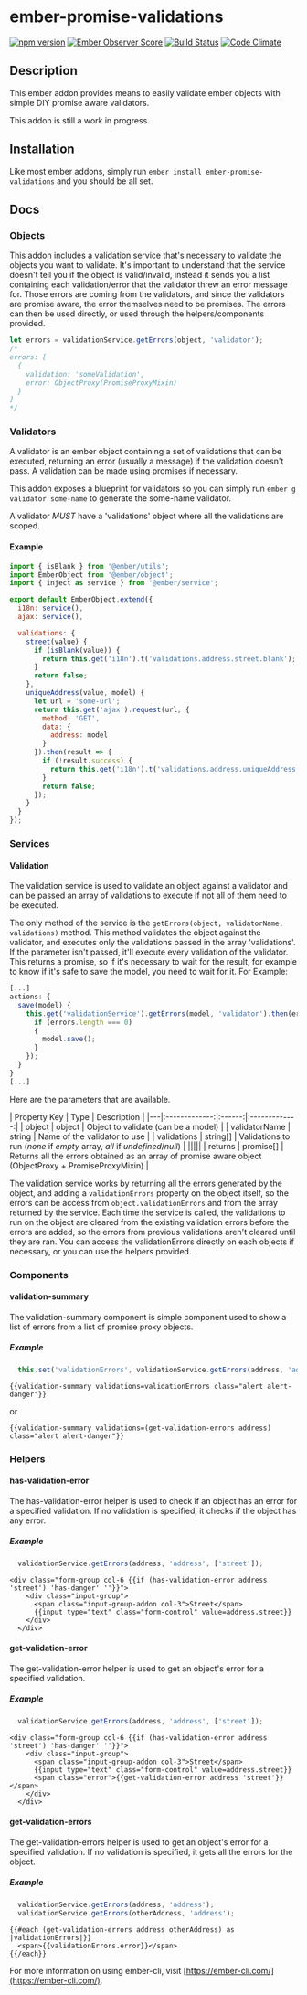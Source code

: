 # ember-promise-validations
[![npm version](https://badge.fury.io/js/ember-promise-validations.svg)](https://badge.fury.io/js/ember-promise-validations)
[![Ember Observer Score](https://emberobserver.com/badges/ember-promise-validations.svg)](https://emberobserver.com/addons/ember-promise-validations)
[![Build Status](https://travis-ci.org/BellGasp/ember-promise-validations.svg?branch=master)](https://travis-ci.org/BellGasp/ember-promise-validations)
[![Code Climate](https://codeclimate.com/github/BellGasp/ember-promise-validations/badges/gpa.svg)](https://codeclimate.com/github/BellGasp/ember-promise-validations)


## Description
This ember addon provides means to easily validate ember objects with simple DIY promise aware validators.

This addon is still a work in progress.

## Installation

Like most ember addons, simply run `ember install ember-promise-validations` and you should be all set.

## Docs

### Objects
This addon includes a validation service that's necessary to validate the objects you want to validate. It's important to understand that the service doesn't tell you if the object is valid/invalid, instead it sends you a list containing each validation/error that the validator threw an error message for. Those errors are coming from the validators, and since the validators are promise aware, the error themselves need to be promises. The errors can then be used directly, or used through the helpers/components provided.
```javascript
let errors = validationService.getErrors(object, 'validator');
/*
errors: [
  {
    validation: 'someValidation',
    error: ObjectProxy(PromiseProxyMixin)
  }
]
*/
```

### Validators
A validator is an ember object containing a set of validations that can be executed, returning an error (usually a message) if the validation doesn't pass. A validation can be made using promises if necessary.

This addon exposes a blueprint for validators so you can simply run `ember g validator some-name` to generate the some-name validator.

A validator *_MUST_* have a 'validations' object where all the validations are scoped.

#### Example
```javascript
import { isBlank } from '@ember/utils';
import EmberObject from '@ember/object';
import { inject as service } from '@ember/service';

export default EmberObject.extend({
  i18n: service(),
  ajax: service(),

  validations: {
    street(value) {
      if (isBlank(value)) {
        return this.get('i18n').t('validations.address.street.blank');
      }
      return false;
    },
    uniqueAddress(value, model) {
      let url = 'some-url';
      return this.get('ajax').request(url, {
        method: 'GET',
        data: {
          address: model
        }
      }).then(result => {
        if (!result.success) {
          return this.get('i18n').t('validations.address.uniqueAddress');
        }
        return false;
      });
    }
  }
});
```
### Services
#### Validation
The validation service is used to validate an object against a validator and can be passed an array of validations to execute if not all of them need to be executed.

The only method of the service is the `getErrors(object, validatorName, validations)` method.
This method validates the object against the validator, and executes only the validations passed in the array 'validations'. If the parameter isn't passed, it'll execute every validation of the validator.
This returns a promise, so if it's necessary to wait for the result, for example to know if it's safe to save the model, you need to wait for it.
For Example:
``` javascript
[...]
actions: {
  save(model) {
    this.get('validationService').getErrors(model, 'validator').then(errors => {
      if (errors.length === 0)
      {
        model.save();
      }
    });
  }
}
[...]
```
Here are the parameters that are available.

| Property Key | Type | Description |
|---|:-------------:|:------:|:-------------:|
| object | object | Object to validate (can be a model) |
| validatorName | string | Name of the validator to use |
| validations | string[] | Validations to run (*none* if _empty_ array, *all* if _undefined_/_null_) |
|||||
| returns | promise[] | Returns all the errors obtained as an array of promise aware object (ObjectProxy + PromiseProxyMixin) |

The validation service works by returning all the errors generated by the object, and adding a `validationErrors` property on the object itself, so the errors can be access from `object.validationErrors` and from the array returned by the service.
Each time the service is called, the validations to run on the object are cleared from the existing validation errors before the errors are added, so the errors from previous validations aren't cleared until they are ran.
You can access the validationErrors directly on each objects if necessary, or you can use the helpers provided.

### Components
#### validation-summary
The validation-summary component is simple component used to show a list of errors from a list of promise proxy objects.

##### Example
``` javascript
  this.set('validationErrors', validationService.getErrors(address, 'address', ['street']));
```
```HTMLBars
{{validation-summary validations=validationErrors class="alert alert-danger"}}
```
or
```HTMLBars
{{validation-summary validations=(get-validation-errors address) class="alert alert-danger"}}
```

### Helpers
#### has-validation-error
The has-validation-error helper is used to check if an object has an error for a specified validation. If no validation is specified, it checks if the object has any error.

##### Example
``` javascript
  validationService.getErrors(address, 'address', ['street']);
```
```HTMLBars
<div class="form-group col-6 {{if (has-validation-error address 'street') 'has-danger' ''}}">
    <div class="input-group">
      <span class="input-group-addon col-3">Street</span>
      {{input type="text" class="form-control" value=address.street}}
    </div>
  </div>
```
#### get-validation-error
The get-validation-error helper is used to get an object's error for a specified validation.
##### Example
``` javascript
  validationService.getErrors(address, 'address', ['street']);
```
```HTMLBars
<div class="form-group col-6 {{if (has-validation-error address 'street') 'has-danger' ''}}">
    <div class="input-group">
      <span class="input-group-addon col-3">Street</span>
      {{input type="text" class="form-control" value=address.street}}
      <span class="error">{{get-validation-error address 'street'}}</span>
    </div>
  </div>
```

#### get-validation-errors
The get-validation-errors helper is used to get an object's error for a specified validation. If no validation is specified, it gets all the errors for the object.
##### Example
``` javascript
  validationService.getErrors(address, 'address');
  validationService.getErrors(otherAddress, 'address');
```
```HTMLBars
{{#each (get-validation-errors address otherAddress) as |validationErrors|}}
  <span>{{validationErrors.error}}</span>
{{/each}}
```

For more information on using ember-cli, visit [https://ember-cli.com/](https://ember-cli.com/).
